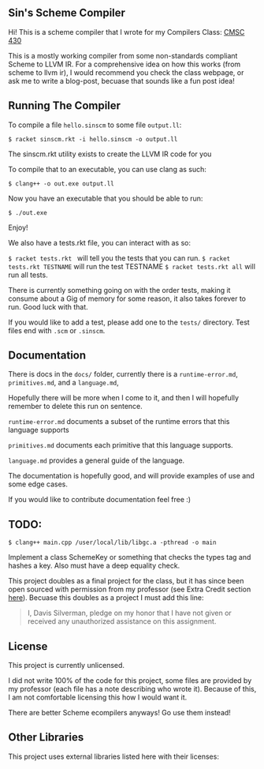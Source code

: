 ## Sin's Scheme Compiler ##

Hi! This is a scheme compiler that I wrote for my Compilers Class:
[CMSC 430](https://www.cs.umd.edu/class/fall2017/cmsc430/)

This is a mostly working compiler from some non-standards compliant Scheme to LLVM IR.
For a comprehensive idea on how this works (from scheme to llvm ir),
I would recommend you check the class webpage, or ask me to write a blog-post,
becuase that sounds like a fun post idea!

## Running The Compiler ##

To compile a file `hello.sinscm` to some file `output.ll`:

`$ racket sinscm.rkt -i hello.sinscm -o output.ll`

The sinscm.rkt utility exists to create the LLVM IR code for you

To compile that to an executable, you can use clang as such:

`$ clang++ -o out.exe output.ll`

Now you have an executable that you should be able to run:

`$ ./out.exe`

Enjoy!

We also have a tests.rkt file, you can interact with as so:

`$ racket tests.rkt ` will tell you the tests that you can run.
`$ racket tests.rkt TESTNAME` will run the test TESTNAME
`$ racket tests.rkt all` will run all tests.

There is currently something going on with the order tests,
making it consume about a Gig of memory for some reason,
it also takes forever to run. Good luck with that.

If you would like to add a test, please add one to the `tests/` directory.
Test files end with `.scm` or `.sinscm`.


## Documentation ##

There is docs in the `docs/` folder,
currently there is a `runtime-error.md`, `primitives.md`, and a `language.md`,

Hopefully there will be more when I come to it, and then I will
hopefully remember to delete this run on sentence.

`runtime-error.md` documents a subset of the runtime errors
that this language supports

`primitives.md` documents each primitive that this language supports.

`language.md` provides a general guide of the language.

The documentation is hopefully good, and will provide examples of use and
some edge cases.

If you would like to contribute documentation feel free :)

## TODO: ##

`$ clang++ main.cpp /user/local/lib/libgc.a -pthread -o main`

Implement a class SchemeKey or something that checks the types tag and hashes a key.
Also must have a deep equality check.



This project doubles as a final project for the class,
but it has since been open sourced with permission from my professor
(see Extra Credit section
[here](https://www.cs.umd.edu/class/fall2017/cmsc430/final.html)).
Becuase this doubles as a project I must add this line:

> I, Davis Silverman, pledge on my honor that I have not given or received any
unauthorized assistance on this assignment.

## License ##

This project is currently unlicensed.

I did not write 100% of the code for this project,
some files are provided by my professor
(each file has a note describing who wrote it).
Because of this, I am not comfortable licensing this how I would want it.

There are better Scheme ecompilers anyways! Go use them instead!



## Other Libraries ##

This project uses external libraries listed here with their licenses:


